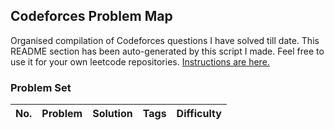 ## Codeforces Problem Map

Organised compilation of Codeforces questions I have solved till date.
This README section has been auto-generated by this script I made. Feel free to use it for your own leetcode repositories. [Instructions are here.](https://github.com/ab1nv/codebase/blob/master/README.md)


### Problem Set

| No. | Problem | Solution | Tags | Difficulty |
|----------|----------|----------|----------|----------|
